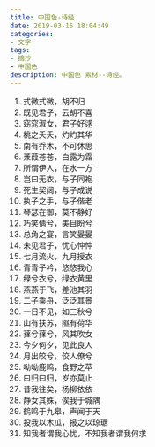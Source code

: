 ```yaml
---
title: 中国色-诗经
date: 2019-03-15 18:04:49
categories: 
- 文字
tags:
- 摘抄
- 中国色
description: 中国色 素材--诗经。
---
```


<ol>
    <li>式微式微，胡不归</li>
    <li>既见君子，云胡不喜</li>
    <li>窈窕淑女，君子好逑</li>
    <li>桃之夭夭，灼灼其华</li>
    <li>南有乔木，不可休思</li>
    <li>蒹葭苍苍，白露为霜</li>
    <li>所谓伊人，在水一方</li>
    <li>岂曰无衣，与子同袍</li>
    <li>死生契阔，与子成说</li>
    <li>执子之手，与子偕老</li>
    <li>琴瑟在御，莫不静好</li>
    <li>巧笑倩兮，美目盼兮</li>
    <li>总角之宴，言笑晏晏</li>
    <li>未见君子，忧心忡忡</li>
    <li>七月流火，九月授衣</li>
    <li>青青子衿，悠悠我心</li>
    <li>绿兮衣兮，绿衣黄里</li>
    <li>燕燕于飞，差池其羽</li>
    <li>二子乘舟，泛泛其景</li>
    <li>一日不见，如三秋兮</li>
    <li>山有扶苏，隰有荷华</li>
    <li>萚兮萚兮，风其吹女</li>
    <li>今夕何夕，见此良人</li>
    <li>月出皎兮，佼人僚兮</li>
    <li>呦呦鹿鸣，食野之苹</li>
    <li>曰归曰归，岁亦莫止</li>
    <li>昔我往矣，杨柳依依</li>
    <li>静女其姝，俟我于城隅</li>
    <li>鹤鸣于九皋，声闻于天</li>
    <li>投我以木瓜，报之以琼琚</li>
    <li>知我者谓我心忧，不知我者谓我何求</li>
</ol>